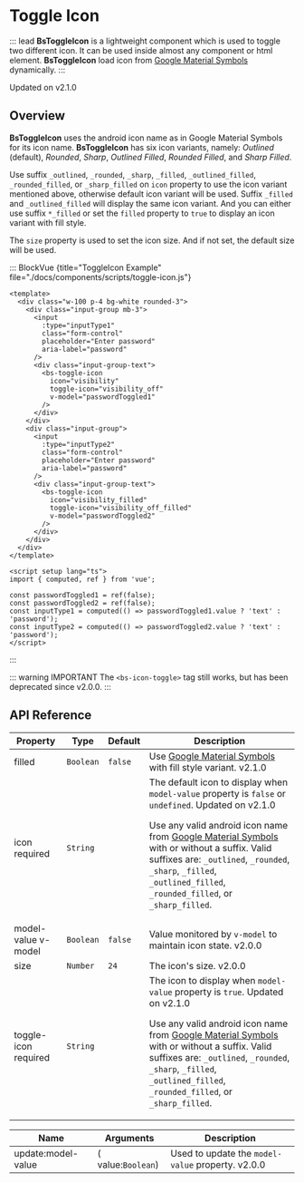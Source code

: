 # Toggle Icon

::: lead
**BsToggleIcon** is a lightweight component which is used to toggle two different 
icon. It can be used inside almost any component or html element. **BsToggleIcon** 
load icon from [Google Material Symbols](https://fonts.google.com/icons?icon.set=Material+Symbols) 
dynamically.
:::

<SmallNote color="teal">Updated on v2.1.0</SmallNote>


## Overview

**BsToggleIcon** uses the android icon name as in Google Material Symbols for its icon name.
**BsToggleIcon** has six icon variants, namely: _Outlined_ (default), _Rounded_, _Sharp_,
_Outlined Filled_, _Rounded Filled_, and _Sharp Filled_. 

Use suffix `_outlined`, `_rounded`, `_sharp`, `_filled`, `_outlined_filled`, 
`_rounded_filled`, or `_sharp_filled` on `icon` property to use the icon variant 
mentioned above, otherwise default icon variant will be used. Suffix `_filled` 
and `_outlined_filled` will display the same icon variant. And you can either use 
suffix `*_filled` or set the `filled` property to `true` to display an icon variant 
with fill style.

The `size` property is used to set the icon size. And if not set, the default size 
will be used.

::: BlockVue {title="ToggleIcon Example" file="./docs/components/scripts/toggle-icon.js"}

```vue
<template>
  <div class="w-100 p-4 bg-white rounded-3">
    <div class="input-group mb-3">
      <input
        :type="inputType1"
        class="form-control"
        placeholder="Enter password"
        aria-label="password"
      />
      <div class="input-group-text">
        <bs-toggle-icon
          icon="visibility"
          toggle-icon="visibility_off"
          v-model="passwordToggled1"
        />
      </div>
    </div>
    <div class="input-group">
      <input
        :type="inputType2"
        class="form-control"
        placeholder="Enter password"
        aria-label="password"
      />
      <div class="input-group-text">
        <bs-toggle-icon
          icon="visibility_filled"
          toggle-icon="visibility_off_filled"
          v-model="passwordToggled2"
        />
      </div>
    </div>
  </div>
</template>

<script setup lang="ts">
import { computed, ref } from 'vue';

const passwordToggled1 = ref(false);
const passwordToggled2 = ref(false);
const inputType1 = computed(() => passwordToggled1.value ? 'text' : 'password');
const inputType2 = computed(() => passwordToggled2.value ? 'text' : 'password');
</script>
```
:::

<!-- @include: @/components/icon-migration-info.md -->

::: warning <BsIcon icon="report_sharp" /><span class="ms-2 h6 mb-0">IMPORTANT</span>
The `<bs-icon-toggle>` tag still works, but has been deprecated since v2.0.0.
:::


## API Reference

<BsTabs v-model="tabs1active" variant="material" color="grey-700" class="doc-api-reference">
  <BsTab label="Props" url="#api-reference">
    <div class="doc-table-responsive doc-table-props">

| Property | Type      | Default  | Description |
|----------|-----------|----------|-------------|
| filled   | `Boolean`| `false` | Use [Google Material Symbols](https://fonts.google.com/icons?icon.set=Material+Symbols) with fill style variant. <BsBadge color="info">v2.1.0</BsBadge> |
| icon <Badge type="danger">required</Badge> | `String` |  | The default icon to display when `model-value` property is `false` or `undefined`. <BsBadge color="info">Updated on v2.1.0</BsBadge> <p>Use any valid android icon name from [Google Material Symbols](https://fonts.google.com/icons?icon.set=Material+Symbols) with or without a suffix. Valid suffixes are: `_outlined`, `_rounded`, `_sharp`, `_filled`, `_outlined_filled`, `_rounded_filled`, or `_sharp_filled`.</p> |
| model-value <Badge type="tip">v-model</Badge> | `Boolean` | `false`  | Value monitored by `v-model` to maintain icon state. <BsBadge color="info">v2.0.0</BsBadge> |
| size     | `Number` | `24`      | The icon's size. <BsBadge color="info">v2.0.0</BsBadge> |
| toggle-icon <Badge type="danger">required</Badge> | `String` |  | The icon to display when `model-value` property is `true`. <BsBadge color="info">Updated on v2.1.0</BsBadge> <p>Use any valid android icon name from [Google Material Symbols](https://fonts.google.com/icons?icon.set=Material+Symbols) with or without a suffix. Valid suffixes are: `_outlined`, `_rounded`, `_sharp`, `_filled`, `_outlined_filled`, `_rounded_filled`, or `_sharp_filled`.</p> |

</div>
  </BsTab>
  <BsTab label="Events" url="#api-reference">
    <div class="doc-table-responsive doc-table-3cols">

| Name   | Arguments | Description |
|--------|---------------|-------------|
| update:model-value | ( value:`Boolean`) | Used to update the `model-value` property. <BsBadge color="info">v2.0.0</BsBadge> |

</div>
  </BsTab>
</BsTabs>


<script setup lang="ts">
import { computed, ref } from 'vue';

const passwordToggled1 = ref(false);
const passwordToggled2 = ref(false);
const inputType1 = computed(() => passwordToggled1.value ? 'text' : 'password');
const inputType2 = computed(() => passwordToggled2.value ? 'text' : 'password');
const tabs1active = ref(0);
</script>
